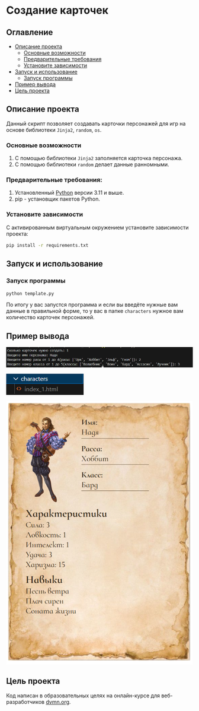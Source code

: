 # Создание карточек

## Оглавление

* [Описание проекта](#описание-проекта)
    * [Основные возможности](#основные-возможности)
    * [Предварительные требования](#предварительные-требования)
    * [Установите зависимости](#установите-зависимости)
* [Запуск и использование](#Запуск-и-использование)
    * [Запуск программы](#запуск-программы)
* [Пример вывода](#Пример-вывода)
* [Цель проекта](#цель-проекта)

## Описание проекта

Данный скрипт позволяет создавать карточки персонажей для игр на основе библиотеки `Jinja2`, `random`, `os`.

### Основные возможности

1. С помощью библиотеки `Jinja2` заполняется карточка персонажа. 
2. С помощью библиотеки `random` делает данные ранномными.

### Предварительные требования:

1. Установленный [Python](https://www.python.org/downloads/) версии 3.11 и выше.
2. pip - установщик пакетов Python.

### Установите зависимости

С активированным виртуальным окружением установите зависимости проекта:

```bash
pip install -r requirements.txt
```

## Запуск и использование

### Запуск программы

```
python template.py
```

По итогу у вас запустся программа и если вы введёте нужные вам данные в правильной форме, то у вас в папке `characters` нужное вам количество карточек персонажей.


## Пример вывода

![пример вывода терминала](media/output_2.png)

![пример вывода папки](media/output.png)

![пример вывода карточки](media/output_3.png)

## Цель проекта

Код написан в образовательных целях на онлайн-курсе для веб-разработчиков [dvmn.org](https://dvmn.org/).
